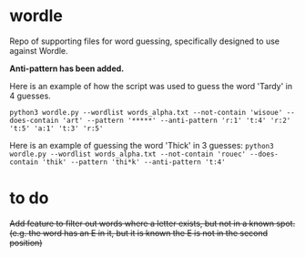 # wordle
Repo of supporting files for word guessing, specifically designed to use against Wordle.

**Anti-pattern has been added.**

Here is an example of how the script was used to guess the word 'Tardy' in 4 guesses.

`python3 wordle.py --wordlist words_alpha.txt --not-contain 'wisoue' --does-contain 'art' --pattern '*****' --anti-pattern 'r:1' 't:4' 'r:2' 't:5' 'a:1' 't:3' 'r:5'`

Here is an example of guessing the word 'Thick' in 3 guesses:
`python3 wordle.py --wordlist words_alpha.txt --not-contain 'rouec' --does-contain 'thik' --pattern 'thi*k' --anti-pattern 't:4'`

# to do
~~Add feature to filter out words where a letter exists, but not in a known spot. (e.g. the word has an E in it, but it is known the E is not in the second position)~~